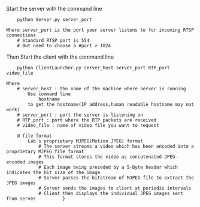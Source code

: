 Start the server with the command line
	
		python Server.py server_port
	
	Where server_port is the port your server listens to for incoming RTSP connections
		# Standard RTSP port is 554 
		# But need to choose a #port > 1024
	
Then 
	Start the client with the command line
		
		python ClientLauncher.py server_host server_port RTP_port video_file

	Where 
		# server_host : the name of the machine where server is running
            Use command line
                hostname
            to get the hostname(IP address,human readable hostname may not work)
		# server_port : port the server is listening on
		# RTP_port : port where the RTP packets are received
		# video_file : name of video file you want to request
	
		@ file format
			Lab`s proprietary MJPEG(Motion JPEG) format
				# The server streams a video which has been encoded into a proprietary MJPEG file format
				# This format stores the video as concatenated JPEG-encoded images
				# Each image being preceded by a 5-Byte header which indicates the bit size of the image
				# Server parses the bitstream of MJPEG file to extract the JPEG images
				# Server sends the images to client at periodic intervals
				# Client then displays the individual JPEG images sent from server			}